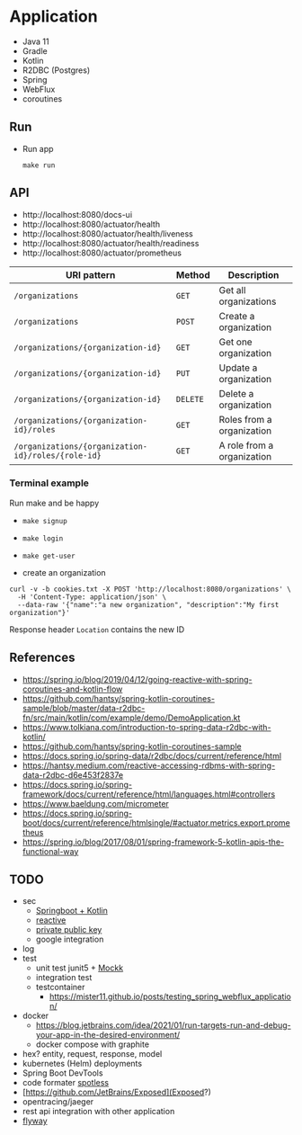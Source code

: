 # Application

- Java 11
- Gradle
- Kotlin
- R2DBC (Postgres)
- Spring
- WebFlux
- coroutines

## Run

- Run app 
  ```shell
  make run
  ```

## API

- http://localhost:8080/docs-ui
- http://localhost:8080/actuator/health
- http://localhost:8080/actuator/health/liveness
- http://localhost:8080/actuator/health/readiness
- http://localhost:8080/actuator/prometheus

| URI pattern | Method | Description |
|-------------|--------|-------------|
| `/organizations` | `GET` | Get all organizations |
| `/organizations` | `POST` | Create a organization |
| `/organizations/{organization-id}` | `GET` | Get one organization |
| `/organizations/{organization-id}` | `PUT` | Update a organization |
| `/organizations/{organization-id}` | `DELETE` | Delete a organization |
| `/organizations/{organization-id}/roles` | `GET` | Roles from a organization |
| `/organizations/{organization-id}/roles/{role-id}` | `GET` | A role from a organization |

### Terminal example

Run make and be happy

- `make signup`
- `make login`
- `make get-user`

- create an organization
```shell
curl -v -b cookies.txt -X POST 'http://localhost:8080/organizations' \
  -H 'Content-Type: application/json' \
  --data-raw '{"name":"a new organization", "description":"My first organization"}'
```

Response header `Location` contains the new ID

## References
- https://spring.io/blog/2019/04/12/going-reactive-with-spring-coroutines-and-kotlin-flow
- https://github.com/hantsy/spring-kotlin-coroutines-sample/blob/master/data-r2dbc-fn/src/main/kotlin/com/example/demo/DemoApplication.kt
- https://www.tolkiana.com/introduction-to-spring-data-r2dbc-with-kotlin/
- https://github.com/hantsy/spring-kotlin-coroutines-sample
- https://docs.spring.io/spring-data/r2dbc/docs/current/reference/html
- https://hantsy.medium.com/reactive-accessing-rdbms-with-spring-data-r2dbc-d6e453f2837e
- https://docs.spring.io/spring-framework/docs/current/reference/html/languages.html#controllers
- https://www.baeldung.com/micrometer
- https://docs.spring.io/spring-boot/docs/current/reference/htmlsingle/#actuator.metrics.export.prometheus
- https://spring.io/blog/2017/08/01/spring-framework-5-kotlin-apis-the-functional-way

## TODO
- sec 
  - [Springboot + Kotlin](https://medium.com/@jonssantana/authentication-e-authorization-usando-springboot-kotlin-382681024d08)
  - [reactive](https://medium.com/@jaidenashmore/jwt-authentication-in-spring-boot-webflux-6880c96247c7)
  - [private public key](https://www.novixys.com/blog/how-to-generate-rsa-keys-java/)
  - google integration
- log
- test
  - unit test junit5 + [Mockk](https://mockk.io/)
  - integration test
  - testcontainer
    - https://mister11.github.io/posts/testing_spring_webflux_application/
- docker
  - https://blog.jetbrains.com/idea/2021/01/run-targets-run-and-debug-your-app-in-the-desired-environment/
  - docker compose with graphite
- hex? entity, request, response, model
- kubernetes (Helm) deployments
- Spring Boot DevTools
- code formater [spotless](https://github.com/diffplug/spotless)
- [https://github.com/JetBrains/Exposed](Exposed?)
- opentracing/jaeger
- rest api integration with other application
- [flyway](https://flywaydb.org)
